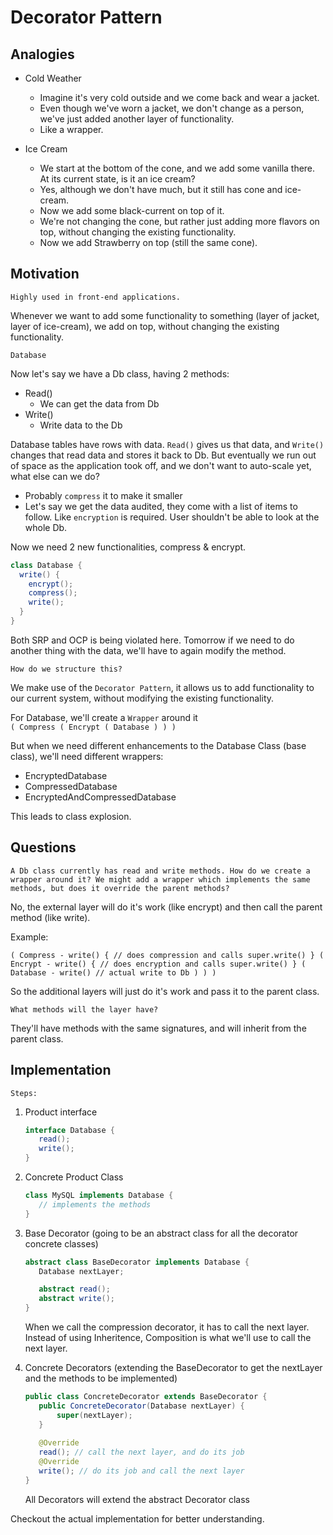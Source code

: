 # Decorator Pattern

## Analogies

- Cold Weather
  
  - Imagine it's very cold outside and we come back and wear a jacket.
  - Even though we've worn a jacket, we don't change as a person, we've just added another layer of functionality.
  - Like a wrapper.

- Ice Cream
  
  - We start at the bottom of the cone, and we add some vanilla there. At its current state, is it an ice cream?
  - Yes, although we don't have much, but it still has cone and ice-cream.
  - Now we add some black-current on top of it.
  - We're not changing the cone, but rather just adding more flavors on top, without changing the existing functionality.
  - Now we add Strawberry on top (still the same cone).

## Motivation

`Highly used in front-end applications.`

Whenever we want to add some functionality to something (layer of jacket, layer of ice-cream), we add on top, without changing the existing functionality.

`Database`

Now let's say we have a Db class, having 2 methods:

- Read()
  - We can get the data from Db
- Write()
  - Write data to the Db

Database tables have rows with data. `Read()` gives us that data, and `Write()` changes that read data and stores it back to Db. But eventually we run out of space as the application took off, and we don't want to auto-scale yet, what else can we do?

- Probably `compress` it to make it smaller
- Let's say we get the data audited, they come with a list of items to follow. Like `encryption` is required. User shouldn't be able to look at the whole Db.

Now we need 2 new functionalities, compress & encrypt.

```Java
class Database {
  write() {
    encrypt();
    compress();
    write();
  }
}
```

Both SRP and OCP is being violated here. Tomorrow if we need to do another thing with the data, we'll have to again modify the method.

`How do we structure this?`

We make use of the `Decorator Pattern`, it allows us to add functionality to our current system, without modifying the existing functionality.

For Database, we'll create a `Wrapper` around it <br>
`( Compress ( Encrypt ( Database ) ) )`

But when we need different enhancements to the Database Class (base class), we'll need different wrappers:

- EncryptedDatabase
- CompressedDatabase
- EncryptedAndCompressedDatabase

This leads to class explosion.

## Questions

`A Db class currently has read and write methods. How do we create a wrapper around it? We might add a wrapper which implements the same methods, but does it override the parent methods?`

No, the external layer will do it's work (like encrypt) and then call the parent method (like write).

Example:

`(
  Compress - write() { // does compression and calls super.write() } (
    Encrypt - write() { // does encryption and calls super.write() } (
      Database - write() // actual write to Db
    )
  )
)`

So the additional layers will just do it's work and pass it to the parent class.

`What methods will the layer have?`

They'll have methods with the same signatures, and will inherit from the parent class.

## Implementation

`Steps:`

1. Product interface
   
   ```Java
   interface Database {
      read();
      write();
   }
   ```

2. Concrete Product Class
   
   ```Java
   class MySQL implements Database {
      // implements the methods
   }
   ```

3. Base Decorator (going to be an abstract class for all the decorator concrete classes)
   
   ```Java
   abstract class BaseDecorator implements Database {
      Database nextLayer;

      abstract read();
      abstract write();
   }
   ```

   When we call the compression decorator, it has to call the next layer. Instead of using Inheritence, Composition is what we'll use to call the next layer.

4. Concrete Decorators (extending the BaseDecorator to get the nextLayer and the methods to be implemented)
   
   ```Java
   public class ConcreteDecorator extends BaseDecorator {
      public ConcreteDecorator(Database nextLayer) {
          super(nextLayer);
      }
      
      @Override
      read(); // call the next layer, and do its job
      @Override
      write(); // do its job and call the next layer
   }
   ```

   All Decorators will extend the abstract Decorator class

Checkout the actual implementation for better understanding.